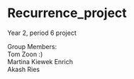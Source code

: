 # Recurrence_project
Year 2, period 6 project

Group Members: 
<br />  Tom Zoon :)
<br />  Martina Kiewek Enrich
<br /> Akash Ries
